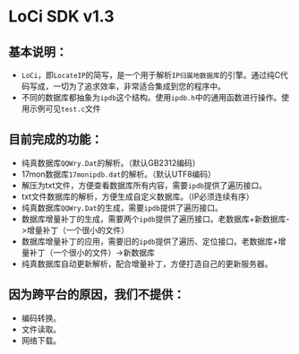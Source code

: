 # LoCi SDK v1.3

## 基本说明：
- `LoCi`，即`LocateIP`的简写，是一个用于解析`IP归属地数据库`的引擎。通过纯C代码写成，一切为了追求效率，非常适合集成到您的程序中。
- 不同的数据库都抽象为`ipdb`这个结构。使用`ipdb.h`中的通用函数进行操作。使用示例可见`test.c`文件

## 目前完成的功能：
- 纯真数据库`QQWry.Dat`的解析。（默认GB2312编码）
- 17mon数据库`17monipdb.dat`的解析。（默认UTF8编码）
- 解压为txt文件，方便查看数据库所有内容，需要`ipdb`提供了遍历接口。
- txt文件数据库的解析，方便生成自定义数据库。（IP必须连续有序）
- 纯真数据库`QQWry.Dat`的生成，需要`ipdb`提供了遍历接口。
- 数据库增量补丁的生成，需要两个`ipdb`提供了遍历接口。老数据库+新数据库->增量补丁（一个很小的文件）
- 数据库增量补丁的应用，需要旧的`ipdb`提供了遍历、定位接口。老数据库+增量补丁（一个很小的文件）->新数据库
- 纯真数据库自动更新解析，配合增量补丁，方便打造自己的更新服务器。

## 因为跨平台的原因，我们不提供：
- 编码转换。
- 文件读取。
- 网络下载。
